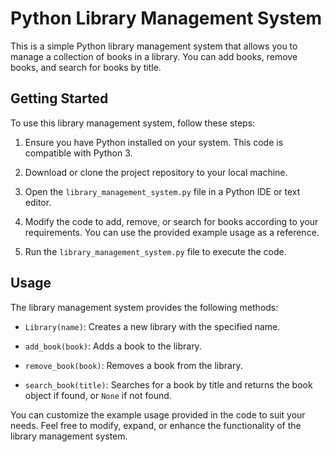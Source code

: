 # Python Library Management System

This is a simple Python library management system that allows you to manage a collection of books in a library. You can add books, remove books, and search for books by title.

## Getting Started

To use this library management system, follow these steps:

1. Ensure you have Python installed on your system. This code is compatible with Python 3.

2. Download or clone the project repository to your local machine.

3. Open the `library_management_system.py` file in a Python IDE or text editor.

4. Modify the code to add, remove, or search for books according to your requirements. You can use the provided example usage as a reference.

5. Run the `library_management_system.py` file to execute the code.

## Usage

The library management system provides the following methods:

- `Library(name)`: Creates a new library with the specified name.

- `add_book(book)`: Adds a book to the library.

- `remove_book(book)`: Removes a book from the library.

- `search_book(title)`: Searches for a book by title and returns the book object if found, or `None` if not found.

You can customize the example usage provided in the code to suit your needs. Feel free to modify, expand, or enhance the functionality of the library management system.


